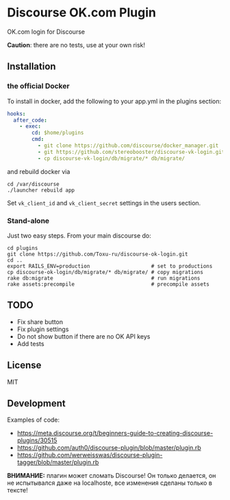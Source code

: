 # Discourse OK.com Plugin

OK.com login for Discourse

**Caution**: there are no tests, use at your own risk!

## Installation

### the official Docker

To install in docker, add the following to your app.yml in the plugins section:

```yaml
hooks:
  after_code:
    - exec:
        cd: $home/plugins
        cmd:
          - git clone https://github.com/discourse/docker_manager.git
          - git https://github.com/stereobooster/discourse-vk-login.git
          - cp discourse-vk-login/db/migrate/* db/migrate/
```

and rebuild docker via

```
cd /var/discourse
./launcher rebuild app
```

Set `vk_client_id` and `vk_client_secret` settings in the users section.

### Stand-alone

Just two easy steps. From your main discourse do:

```
cd plugins
git clone https://github.com/Toxu-ru/discourse-ok-login.git
cd ..
export RAILS_ENV=production                    # set to productions
cp discourse-ok-login/db/migrate/* db/migrate/ # copy migrations
rake db:migrate                                # run migrations
rake assets:precompile                         # precompile assets
```

## TODO

  - Fix share button
  - Fix plugin settings
  - Do not show button if there are no OK API keys
  - Add tests

## License

MIT

## Development

Examples of code:

  - https://meta.discourse.org/t/beginners-guide-to-creating-discourse-plugins/30515
  - https://github.com/auth0/discourse-plugin/blob/master/plugin.rb
  - https://github.com/werweisswas/discourse-plugin-tagger/blob/master/plugin.rb
  
 
 **ВНИМАНИЕ:** плагин может сломать Discourse! Он только делается, он не испытывался даже на localhoste, все изменения сделаны только в тексте!  
